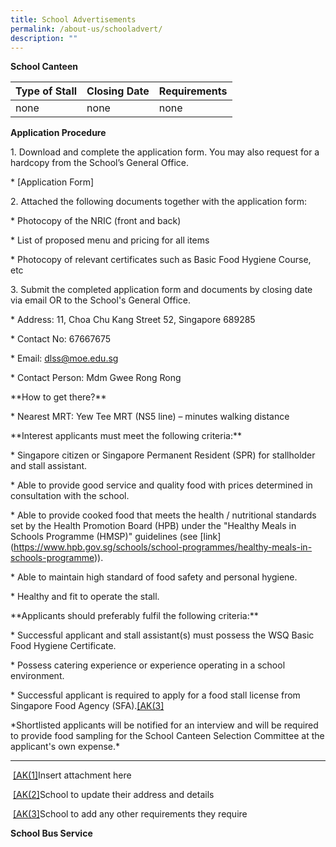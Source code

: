 ```yaml
---
title: School Advertisements
permalink: /about-us/schooladvert/
description: ""
---
```

**School Canteen**



| Type of Stall | Closing Date | Requirements |
| -------- | -------- | -------- |
| none     | none    | none     |


**Application Procedure**

1\. Download and complete the application form. You may also request for a hardcopy from the School’s General Office.

\* \[Application Form\]

2\. Attached the following documents together with the application form:

\* Photocopy of the NRIC (front and back)

\* List of proposed menu and pricing for all items

\* Photocopy of relevant certificates such as Basic Food Hygiene Course, etc

3\. Submit the completed application form and documents by closing date via email OR to the School's General Office.

\* Address: 11, Choa Chu Kang Street 52, Singapore 689285

\* Contact No: 67667675

\* Email: dlss@moe.edu.sg

\* Contact Person: Mdm Gwee Rong Rong

\*\*How to get there?\*\*

\* Nearest MRT: Yew Tee MRT (NS5 line) –  minutes walking distance


\*\*Interest applicants must meet the following criteria:\*\*

\* Singapore citizen or Singapore Permanent Resident (SPR) for stallholder and stall assistant.

\* Able to provide good service and quality food with prices determined in consultation with the school.

\* Able to provide cooked food that meets the health / nutritional standards set by the Health Promotion Board (HPB) under the "Healthy Meals in Schools Programme (HMSP)" guidelines (see \[link\](https://www.hpb.gov.sg/schools/school-programmes/healthy-meals-in-schools-programme)).

\* Able to maintain high standard of food safety and personal hygiene.

\* Healthy and fit to operate the stall.

\*\*Applicants should preferably fulfil the following criteria:\*\*

\* Successful applicant and stall assistant(s) must possess the WSQ Basic Food Hygiene Certificate.

\* Possess catering experience or experience operating in a school environment.

\* Successful applicant is required to apply for a food stall license from Singapore Food Agency (SFA).[\[AK(3\]](#_msocom_3) 

\*Shortlisted applicants will be notified for an interview and will be required to provide food sampling for the School Canteen Selection Committee at the applicant's own expense.\*

* * *

 [\[AK(1\]](#_msoanchor_1)Insert attachment here

 [\[AK(2\]](#_msoanchor_2)School to update their address and details

 [\[AK(3\]](#_msoanchor_3)School to add any other requirements they require

**School Bus Service**